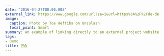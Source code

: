 ```yaml
---
date: "2016-04-27T00:00:00Z"
external_link: https://www.google.com/url?sa=i&url=https%3A%2F%2Fde-de.facebook.com%2FKoreaFootballTeam%2Fphotos%2F%25EC%2598%25A4%25EC%25A7%2581-%25EC%2597%25B0%25EC%258A%25B5%25EB%25A7%258C%25EC%259D%25B4-%25EC%2582%25B4%25EA%25B8%25B8%25EC%259D%25B4%25EB%258B%25A4-%25EA%25B9%2580%25EC%25A7%2584%25ED%2598%2584-kimjinhyeon-wethereds-wc2018-%25EB%259F%25AC%25EC%258B%259C%25EC%2595%2584%25EC%259B%2594%25EB%2593%259C%25EC%25BB%25B5%2F10156799329618836%2F&psig=AOvVaw1tFX3MoWhjpTdVqxaSsYtP&ust=1618464706692000&source=images&cd=vfe&ved=0CAIQjRxqFwoTCLi504GB_e8CFQAAAAAdAAAAABAD
image:
  caption: Photo by Toa Heftiba on Unsplash
  focal_point: Smart
summary: An example of linking directly to an external project website using `연습만이 살길이다.`.
tags:
- Demo
title: 연습
---
```

